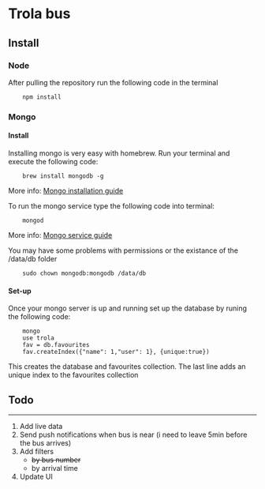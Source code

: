 # Trola bus

## Install
### Node


After pulling the repository run the following code in the terminal
```
    npm install
```
### Mongo

#### Install
Installing mongo is very easy with homebrew. Run your terminal and execute the following code:
```
    brew install mongodb -g
```
More info: [Mongo installation guide]

To run the mongo service type the following code into terminal:
```
    mongod
```
More info: [Mongo service guide]

You may have some problems with permissions or the existance of the /data/db folder
```
    sudo chown mongodb:mongodb /data/db
```

#### Set-up
Once your mongo server is up and running set up the database by runing the following code:
```
	mongo
	use trola
	fav = db.favourites
	fav.createIndex({"name": 1,"user": 1}, {unique:true})
```
This creates the database and favourites collection. The last line adds an unique index to the favourites collection




[Mongo installation guide]: https://docs.mongodb.com/manual/tutorial/install-mongodb-on-os-x/ "Mongo installation guide"
[Mongo service guide]: https://docs.mongodb.com/manual/tutorial/manage-mongodb-processes/ "Mongo services guide"



## Todo
---
1. Add live data
2. Send push notifications when bus is near (i need to leave 5min before the bus arrives)
3. Add filters
    * ~~by bus number~~
    * by arrival time
4. Update UI